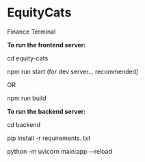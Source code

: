 # EquityCats
Finance Terminal

**To run the frontend server:**

cd equity-cats

npm run start (for dev server... recommended)

OR 

npm run build


**To run the backend server:**

cd backend

pip install -r requirements. txt

python -m uvicorn main:app --reload

